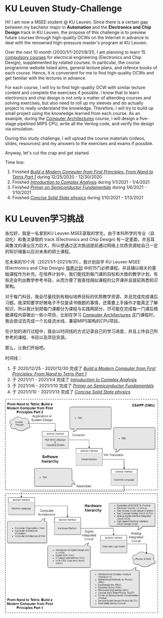 # KU Leuven Study-Challenge

Hi! I am now a MSEE student @ KU Leuven. Since there is a certain gap between my bachelor major in **Automation** and the **Electronics and Chip Design** track in KU Leuven, the propose of this challenge is to preview future courses through high-quality OCWs on the Internet in advance to deal with the renowned high-pressure master's program at KU Leuven.

Over the next 10 month (2020/1/1-2021/9/31), I am planning to learn 15 [compulsory courses](https://onderwijsaanbod.kuleuven.be/2020/opleidingen/e/SC_55032326.htm) for electrical engineering (Electronics and Chip Design), supplemented by related courses. In particular, the course programme website listed aims, general lecture plans, and refence books of each course. Hence, it is convenient for me to find high-quality OCWs and get familiar with the lectures in advance.

For each course, I will try to find high-quality OCW with similar lecture content and complete the exercises if possible. I know that to learn electronics and chip design is not only a matter of attending courses and solving exercises, but also need to roll up my sleeves and do actually project to really understand the knowledge. Therefore, I will try to build up small project using the knowledge learned from each course. As an example, during the [Computer Architectures](https://onderwijsaanbod.kuleuven.be/2020/syllabi/e/H05D3AE.htm#activetab=doelstellingen_idp127936) course, I will design a five-stage pipelined MIPS CPU, write all the Verilog code, and verify the design via simulation. 

During this study challenge, I will upload the course materials (videos, slides, resources) and my answers to the exercises and exams if possible. 

Anyway, let's cut the crap and get started.



Time line: 

1. Finished *[Build a Modern Computer from First Principles: From Nand to Tetris Part 1](https://github.com/Fanchen-Kong/Study-Challenge/tree/main/(Supplement)%20Build%20a%20Modern%20Computer%20from%20First%20Principles)* during 12/25/2020 - 12/30/2020
2. Finished *[Introduction to Complex Analysis](https://github.com/Fanchen-Kong/Study-Challenge/tree/main/(Supplement)%20Mathematical%20Methods%20for%20Physics)* during 1/1/2021 - 1/4/2021
3. Finished *[Primer on Semiconductor Fundamentals](https://github.com/Fanchen-Kong/Study-Challenge/tree/main/(Supplement)%20Semiconductor%20Physics)* during 1/6/2021 - 1/10/2021
4. Finished [*Concise Solid State physics*](https://github.com/Fanchen-Kong/Study-Challenge/tree/main/(Supplement)%20Semiconductor%20Physics) during 1/10/2021 - 1/13/2021


# KU Leuven学习挑战

各位好，我是一名拿到KU Leuven MSEE录取的学生。由于本科所学的专业（自动化）和鲁汶录取的 track (Electronics and Chip Design) 有一定差距，并且耳闻鲁汶的课业压力巨大，所以想通过这次挑战提前通过网络上优质资源给自己一定的知识储备以应对未来的硕士课程。

在未来的10个月（2021/1/1-2021/9/31），我计划自学 KU Leuven MSEE (Electronics and Chip Design) [培养计划](https://onderwijsaanbod.kuleuven.be/2020/opleidingen/e/SC_55032326.htm) 中的15门必修课程，并且辅以相关的基础课程作为补充。在培养计划中，我们能找到每门课的目标和大致的教学计划，有些还会列出教学参考书目，从而方便了我查找相似课程的公开课并且提前熟悉知识架构。

对于每门科目，我会尽量找到有相似培养目标的优质教学资源，并且完成完成课后习题。我深知要学好微电子不仅是读书做题的事情，还需要上手操作才能真正了解知识，所以我计划把每门课都分为课程与实践两部分，尽可能在完成每一门课后根据课程内容做出一些小项目，比如在学习 [Computer Architectures](https://onderwijsaanbod.kuleuven.be/2020/syllabi/e/H05D3AE.htm#activetab=doelstellingen_idp127936) 这门课程时，我会尝试去完成一个五级流水线、兼容MIPS架构的CPU项目。

在计划的进行过程中，我会以时间线的方式记录自己的学习进度，并且上传自己所参考的课程、书目以及项目资源。

那么，让我们开始吧。



时间线：

1. 于 2020/12/25 - 2020/12/30 完成了 *[Build a Modern Computer from First Principles: From Nand to Tetris Part 1](https://github.com/Fanchen-Kong/Study-Challenge/tree/main/(Supplement)%20Build%20a%20Modern%20Computer%20from%20First%20Principles)*
2. 于 2021/1/1 - 2021/1/4 完成了 *[Introduction to Complex Analysis](https://github.com/Fanchen-Kong/Study-Challenge/tree/main/(Supplement)%20Mathematical%20Methods%20for%20Physics)*
3. 于 2021/1/6 - 2021/1/10 完成了 *[Primer on Semiconductor Fundamentals](https://github.com/Fanchen-Kong/Study-Challenge/tree/main/(Supplement)%20Semiconductor%20Physics)* 
4. 于 2021/1/10 -  2021/1/13 完成了 [*Concise Solid State physics*](https://github.com/Fanchen-Kong/Study-Challenge/tree/main/(Supplement)%20Semiconductor%20Physics)

![Programe Overview](https://github.com/Fanchen-Kong/Study-Challenge/blob/main/programe%20overview.png?raw=true)

